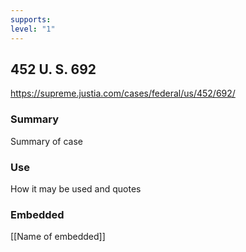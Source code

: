 ```yaml
---
supports: 
level: "1"
---
```

## 452 U. S. 692

https://supreme.justia.com/cases/federal/us/452/692/

### Summary

Summary of case

### Use

How it may be used and quotes

### Embedded

[[Name of embedded]]
